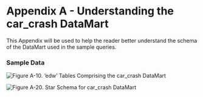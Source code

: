 # Appendix A - Understanding the car_crash DataMart
This Appendix will be used to help the reader better understand the schema of the DataMart used in the sample queries.

### Sample Data

![Figure A-10. ‘edw’ Tables Comprising the car_crash DataMart](Figure_A_10.png)

![Figure A-20. Star Schema for car_crash DataMart](Figure_A_20.png)